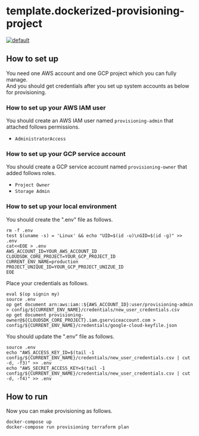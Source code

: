 # template.dockerized-provisioning-project

[![default](https://github.com/mazgi/template.dockerized-provisioning-project/workflows/default/badge.svg)](https://github.com/mazgi/template.dockerized-provisioning-project/actions?query=workflow%3Adefault)

## How to set up

You need one AWS account and one GCP project which you can fully manage.  
And you should get credentials after you set up system accounts as below for provisioning.

### How to set up your AWS IAM user

You should create an AWS IAM user named `provisioning-admin` that attached follows permissions.

- `AdministratorAccess`

### How to set up your GCP service account

You should create a GCP service account named `provisioning-owner` that added follows roles.

- `Project Owner`
- `Storage Admin`

### How to set up your local environment

You should create the ".env" file as follows.

```shellsession
rm -f .env
test $(uname -s) = 'Linux' && echo "UID=$(id -u)\nGID=$(id -g)" >> .env
cat<<EOE > .env
AWS_ACCOUNT_ID=YOUR_AWS_ACCOUNT_ID
CLOUDSDK_CORE_PROJECT=YOUR_GCP_PROJECT_ID
CURRENT_ENV_NAME=production
PROJECT_UNIQUE_ID=YOUR_GCP_PROJECT_UNIZUE_ID
EOE
```

Place your credentials as follows.

```shellsession
eval $(op signin my)
source .env
op get document arn:aws:iam::${AWS_ACCOUNT_ID}:user/provisioning-admin > config/${CURRENT_ENV_NAME}/credentials/new_user_credentials.csv
op get document provisioning-owner@${CLOUDSDK_CORE_PROJECT}.iam.gserviceaccount.com > config/${CURRENT_ENV_NAME}/credentials/google-cloud-keyfile.json
```

You should update the ".env" file as follows.

```shellsession
source .env
echo "AWS_ACCESS_KEY_ID=$(tail -1 config/${CURRENT_ENV_NAME}/credentials/new_user_credentials.csv | cut -d, -f3)" >> .env
echo "AWS_SECRET_ACCESS_KEY=$(tail -1 config/${CURRENT_ENV_NAME}/credentials/new_user_credentials.csv | cut -d, -f4)" >> .env
```

## How to run

Now you can make provisioning as follows.

```shellsession
docker-compose up
docker-compose run provisioning terraform plan
```
